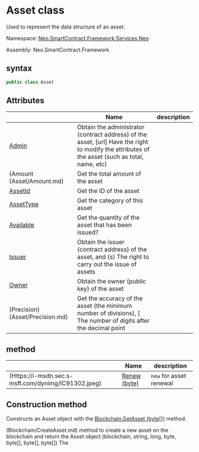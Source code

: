 # Asset class

Used to represent the data structure of an asset.

Namespace: [Neo.SmartContract.Framework.Services.Neo](../neo.md)

Assembly: Neo.SmartContract.Framework

## syntax

```c#
public class Asset
```

## Attributes

| | Name | description |
| ---------------------------------------- | ------------------------------- | ------------------------------------- |
[Admin](Asset/Admin.md) | Obtain the administrator (contract address) of the asset, [url] Have the right to modify the attributes of the asset (such as total, name, etc)
|[]() {Amount (Asset/Amount.md) | Get the total amount of the asset |
[AssetId](Asset/AssetId.md) | Get the ID of the asset |
[AssetType](Asset/AssetType.md) | Get the category of this asset |
[Available](Asset/Available.md) | Get the quantity of the asset that has been issued? |[]()
[Issuer](Asset/Issuer.md) | Obtain the issuer (contract address) of the asset, and (s) The right to carry out the issue of assets
[Owner](Asset/Owner.md) | Obtain the owner (public key) of the asset | |[][](https://i-msdn.sec.s-msft.com/dynimg/IC74937.jpeg)
(Precision) (Asset/Precision.md) | Get the accuracy of the asset (the minimum number of divisions), [ The number of digits after the decimal point

## method

| | Name | description |
| ---------------------------------------- | ----------------------------- | ----------- |
|[]() (Https://i-msdn.sec.s-msft.com/dynimg/IC91302.jpeg) | [Renew (byte)](Asset/Renew.md) | `new` for asset renewal |

## Construction method

Constructs an Asset object with the [Blockchain.GetAsset (byte[])](Blockchain/GetAsset.md) method.

(Blockchain/CreateAsset.md) method to create a new asset on the blockchain and return the Asset object (blockchain, string, long, byte, byte[], byte[], byte[]) The
